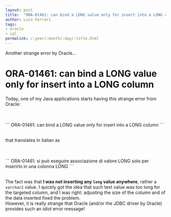 ```yaml
---
layout: post
title:  "ORA-01461: can bind a LONG value only for insert into a LONG column"
author: Luca Ferrari
tags:
- oracle
- sql
permalink: /:year/:month/:day/:title.html
---
```

Another strange error by Oracle...

# ORA-01461: can bind a LONG value only for insert into a LONG column

Today, one of my Java applications starts having this strange error from Oracle:

<br/>
<br/>
```
ORA-01461: can bind a LONG value only for insert into a LONG column
```
<br/>
<br/>

that translates in italian as 

<br/>
<br/>
```
ORA-01461: si può eseguire associazione di valore LONG solo per inserirlo in una colonna LONG
```
<br/>
<br/>

The fact was that **I was not inserting any `long` value anywhere**, rather a `varchar2` value. I quickly got the idea that such text value was too long for the targeted column, and I was right: adjusting the size of the column and of the data inserted fixed the problem.
<br/>
However, it is really strange that Oracle (and/or the JDBC driver by Oracle) provides such an *idiot* error message!
